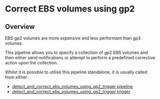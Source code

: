 # Correct EBS volumes using gp2

## Overview

EBS gp2 volumes are more expensive and less performant than gp3 volumes.

This pipeline allows you to specify a collection of gp2 EBS volumes and then either send notifications or attempt to perform a predefined corrective action upon the collection.

Whilst it is possible to utilise this pipeline standalone, it is usually called from either:
- [detect_and_correct_ebs_volumes_using_gp2_trigger pipeline](https://hub.flowpipe.io/mods/turbot/aws_thrifty/pipelines/aws_thrifty.pipeline.detect_and_correct_ebs_volumes_using_gp2_trigger)
- [detect_and_correct_ebs_volumes_using_gp2_trigger trigger](https://hub.flowpipe.io/mods/turbot/aws_thrifty/triggers/aws_thrifty.trigger.query.detect_and_correct_ebs_volumes_using_gp2_trigger)